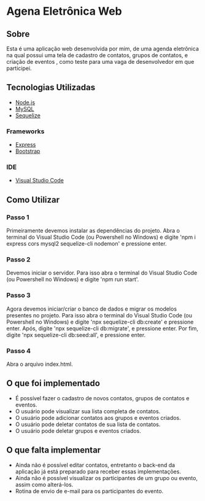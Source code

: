 # Agena Eletrônica Web

## Sobre
Esta é uma aplicação web desenvolvida por mim, de uma agenda eletrônica na qual possui uma tela de cadastro de contatos, 
grupos de contatos, e criação de eventos , como teste para uma vaga de desenvolvedor em que participei.

## Tecnologias Utilizadas
* [Node.js](https://nodejs.org/en/)
* [MySQL](https://www.mysql.com)
* [Sequelize](https://sequelize.org)

### Frameworks
* [Express](https://expressjs.com/pt-br/)
* [Bootstrap](https://getbootstrap.com/)

### IDE
* [Visual Studio Code](https://code.visualstudio.com/)

## Como Utilizar
### Passo 1
Primeiramente devemos instalar as dependências do projeto. Abra o terminal do Visual Studio Code (ou Powershell no Windows) e digite 'npm i express cors mysql2 sequelize-cli nodemon' e pressione enter.

### Passo 2
Devemos iniciar o servidor. Para isso abra o terminal do Visual Studio Code (ou Powershell no Windows) e digite 'npm run start'. 

### Passo 3
Agora devemos iniciar/criar o banco de dados e migrar os modelos presentes no projeto. Para isso abra o terminal do Visual Studio Code (ou Powershell no Windows) e digite 'npx sequelize-cli db:create' e pressione enter. Após, digite 'npx sequelize-cli db:migrate', e pressione enter. Por fim, digite 'npx sequelize-cli db:seed:all', e pressione enter.

### Passo 4
Abra o arquivo index.html.

## O que foi implementado
* É possível fazer o cadastro de novos contatos, grupos de contatos e eventos.
* O usuário pode visualizar sua lista completa de contatos.
* O usuário pode adicionar contatos aos grupos e eventos criados.
* O usuário pode deletar contatos de sua lista de contatos.
* O usuário pode deletar grupos e eventos criados.

## O que falta implementar
* Ainda não é possível editar contatos, entretanto o back-end da aplicação já está preparado para receber essas implementações.
* Ainda não é possível visualizar os participantes de um grupo ou evento, assim como alterá-los.
* Rotina de envio de e-mail para os participantes do evento.

